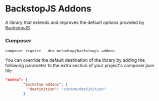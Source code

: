 # BackstopJS Addons
A library that extends and improves the default options provided by [BackstopJS](https://github.com/garris/BackstopJS).

### Composer

``composer require --dev metadrop/backstopjs-addons``

You can override the default destination of the library by adding the following parameter to the extra section 
of your project's composer.json file:

```json
"extra": {
        "backstop-addons": {
          "destinition": "custom/destinition"  
        }
``` 
    